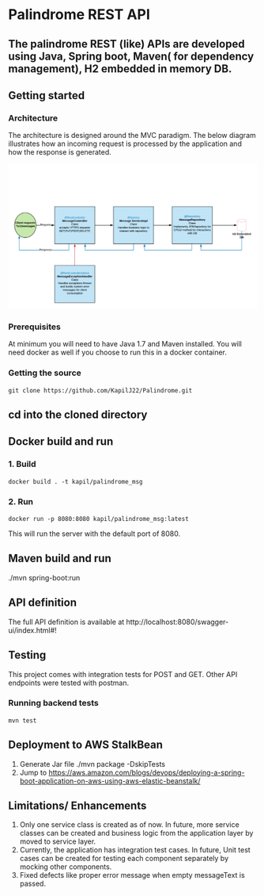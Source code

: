 # Palindrome REST API
The palindrome REST (like) APIs are developed using Java, Spring boot, Maven( for dependency management), H2 embedded in memory DB.  
---

## Getting started

### Architecture
The architecture is designed around the MVC paradigm. The below diagram illustrates how an incoming request is processed
by the application and how the response is generated.

![alt text](https://github.com/KapilJ22/Palindrome/blob/master/Palindrome%20Message%20API.png)

### Prerequisites
At minimum you will need to have Java 1.7 and Maven installed. You will need docker as well if you choose to run this in a docker container.

### Getting the source
```
git clone https://github.com/KapilJ22/Palindrome.git
```

## cd into the cloned directory

## Docker build and run
### 1. Build
```
docker build . -t kapil/palindrome_msg  
```
### 2. Run
```
docker run -p 8080:8080 kapil/palindrome_msg:latest

```
This will run the server with the default port of 8080.

## Maven build and run
./mvn spring-boot:run

## API definition
The full API definition is available at http://localhost:8080/swagger-ui/index.html#!


## Testing
This project comes with integration tests for POST and GET. Other API endpoints were tested with postman. 

### Running backend tests
```
mvn test
```


## Deployment to AWS StalkBean
1. Generate Jar file 
    ./mvn package -DskipTests 
2. Jump to https://aws.amazon.com/blogs/devops/deploying-a-spring-boot-application-on-aws-using-aws-elastic-beanstalk/


## Limitations/ Enhancements
1. Only one service class is created as of now. In future, more service classes can be created and  business logic from the application layer by moved to service layer.
2. Currently, the application has integration test cases. In future, Unit test cases can be created for testing each component separately by mocking other components.
3. Fixed defects like proper error message when empty messageText is passed.

